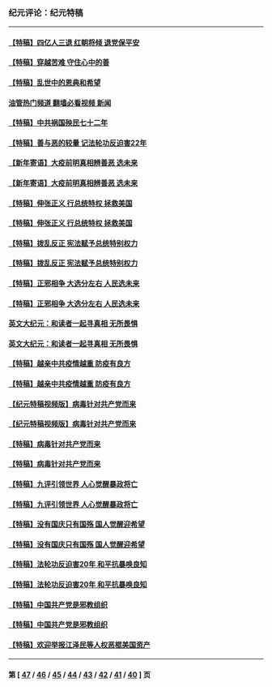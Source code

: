 ### 纪元评论：纪元特稿
---
#### [【特稿】四亿人三退 红朝将倾 退党保平安](../../pages/nsc424/n13794378.md?09160330) 
#### [【特稿】穿越苦难 守住心中的善](../../pages/nsc424/n13784979.md?09160330) 
#### [【特稿】乱世中的恩典和希望](../../pages/nsc424/n13734687.md?09160330) 
#### [油管热门频道 翻墙必看视频 新闻](ok?09160330)
#### [【特稿】中共祸国殃民七十二年](../../pages/nsc424/n13272607.md?09160330) 
#### [【特稿】善与恶的较量 记法轮功反迫害22年](../../pages/nsc424/n13086597.md?09160330) 
#### [【新年寄语】大疫前明真相辨善恶 选未来](../../pages/nsc424/n12660855.md?09160330) 
#### [【新年寄语】大疫前明真相辨善恶 选未来](../../pages/nsc424/n12660855.md?09160330) 
#### [【特稿】伸张正义 行总统特权 拯救美国](../../pages/nsc424/n12616806.md?09160330) 
#### [【特稿】伸张正义 行总统特权 拯救美国](../../pages/nsc424/n12616806.md?09160330) 
#### [【特稿】拨乱反正 宪法赋予总统特别权力](../../pages/nsc424/n12598306.md?09160330) 
#### [【特稿】拨乱反正 宪法赋予总统特别权力](../../pages/nsc424/n12598306.md?09160330) 
#### [【特稿】正邪相争 大选分左右 人民选未来](../../pages/nsc424/n12545208.md?09160330) 
#### [【特稿】正邪相争 大选分左右 人民选未来](../../pages/nsc424/n12545208.md?09160330) 
#### [英文大纪元：和读者一起寻真相 无所畏惧](../../pages/nsc424/n12542027.md?09160330) 
#### [英文大纪元：和读者一起寻真相 无所畏惧](../../pages/nsc424/n12542027.md?09160330) 
#### [【特稿】越亲中共疫情越重 防疫有良方](../../pages/nsc424/n12042989.md?09160330) 
#### [【特稿】越亲中共疫情越重 防疫有良方](../../pages/nsc424/n12042989.md?09160330) 
#### [【纪元特稿视频版】病毒针对共产党而来](../../pages/nsc424/n11977328.md?09160330) 
#### [【纪元特稿视频版】病毒针对共产党而来](../../pages/nsc424/n11977328.md?09160330) 
#### [【特稿】病毒针对共产党而来](../../pages/nsc424/n11928818.md?09160330) 
#### [【特稿】病毒针对共产党而来](../../pages/nsc424/n11928818.md?09160330) 
#### [【特稿】九评引领世界 人心觉醒暴政将亡](../../pages/nsc424/n11660496.md?09160330) 
#### [【特稿】九评引领世界 人心觉醒暴政将亡](../../pages/nsc424/n11660496.md?09160330) 
#### [【特稿】没有国庆只有国殇 国人觉醒迎希望](../../pages/nsc424/n11549354.md?09160330) 
#### [【特稿】没有国庆只有国殇 国人觉醒迎希望](../../pages/nsc424/n11549354.md?09160330) 
#### [【特稿】法轮功反迫害20年 和平抗暴唤良知](../../pages/nsc424/n11389135.md?09160330) 
#### [【特稿】法轮功反迫害20年 和平抗暴唤良知](../../pages/nsc424/n11389135.md?09160330) 
#### [【特稿】中国共产党是邪教组织](../../pages/nsc424/n11355551.md?09160330) 
#### [【特稿】中国共产党是邪教组织](../../pages/nsc424/n11355551.md?09160330) 
#### [【特稿】欢迎举报江泽民等人权恶棍美国资产](../../pages/nsc424/n11303040.md?09160330) 

---
#### 第 [ [47](./47.md?09160330) / [46](./46.md?09160330) / [45](./45.md?09160330) / [44](./44.md?09160330) / [43](./43.md?09160330) / [42](./42.md?09160330) / [41](./41.md?09160330) / [40](./40.md?09160330) ] 页
